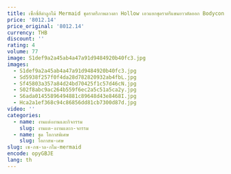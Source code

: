 ```yaml
---
title: เซ็กซี่สีดําลูกไม้ Mermaid ชุดราตรีภาพลวงตา Hollow เอวแยกชุดราตรีแขนยาวตัดออก Bodycon ค็อกเทลปาร์ตี้ที่กําหนดเอง
price: '8012.14'
price_original: '8012.14'
currency: THB
discount: ''
rating: 4
volume: 77
image: S1def9a2a45ab4a47a91d9484920b40fc3.jpg
images:
  - S1def9a2a45ab4a47a91d9484920b40fc3.jpg
  - Sd5938f257f0f4da28d782820932ab4fbL.jpg
  - Sf45803a357a84d24bd70425f1c57d46cN.jpg
  - S02f8abc9ac264b559f6ec2a5c51a5ca2y.jpg
  - S6ada01455896494881c89648d43e8468I.jpg
  - Hca2a1ef368c94c86856dd81cb7300d87d.jpg
video: ''
categories:
  - name: งานแต่งงานและกิจกรรม
    slug: งานแต-งงานและก-จกรรม
  - name: ชุด โอกาสพิเศษ
    slug: โอกาสพ-เศษ
slug: เซ-กซ-าล-กไม-mermaid
encode: opyGBJE
lang: th
---
```

  